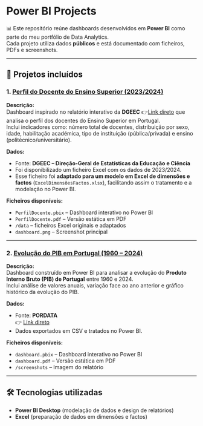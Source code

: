 # Power BI Projects

📊 Este repositório reúne dashboards desenvolvidos em **Power BI** como parte do meu portfólio de Data Analytics.  
Cada projeto utiliza dados **públicos** e está documentado com ficheiros, PDFs e screenshots.

---

## 🔹 Projetos incluídos

### 1. [Perfil do Docente do Ensino Superior (2023/2024)](perfil-docente-ensino-superior-pt)

**Descrição:**  
Dashboard inspirado no relatório interativo da **DGEEC** 👉[Link direto](https://app.powerbi.com/view?r=eyJrIjoiOTdhNzI3YjctYTM1ZC00NjUyLThkZGYtMjdjNDUzZTA3NjllIiwidCI6ImQ0MWIzMGNmLTgzMzEtNGJkNC05YTJkLTg3NGY1MmIwMDQxNSIsImMiOjh9) que analisa o perfil dos docentes do Ensino Superior em Portugal.  
Inclui indicadores como: número total de docentes, distribuição por sexo, idade, habilitação académica, tipo de instituição (pública/privada) e ensino (politécnico/universitário).  

**Dados:**  
- Fonte: **DGEEC – Direção-Geral de Estatísticas da Educação e Ciência**  
- Foi disponibilizado um ficheiro Excel com os dados de 2023/2024.  
- Esse ficheiro foi **adaptado para um modelo em Excel de dimensões e factos** (`ExcelDimensõesFactos.xlsx`), facilitando assim o tratamento e a modelação no Power BI.  

**Ficheiros disponíveis:**  
- `PerfilDocente.pbix` – Dashboard interativo no Power BI  
- `PerfilDocente.pdf` – Versão estática em PDF  
- `/data` – ficheiros Excel originais e adaptados  
- `dashboard.png` – Screenshot principal  

---

### 2. [Evolução do PIB em Portugal (1960 – 2024)](pib-portugal-1960-2024)

**Descrição:**  
Dashboard construído em Power BI para analisar a evolução do **Produto Interno Bruto (PIB) de Portugal** entre 1960 e 2024.  
Inclui análise de valores anuais, variação face ao ano anterior e gráfico histórico da evolução do PIB.  

**Dados:**  
- Fonte: **PORDATA**  
  👉 [Link direto](https://www.pordata.pt/pt/estatisticas/economia/crescimento-e-produtividade/produto-interno-bruto-pib)  
- Dados exportados em CSV e tratados no Power BI.  

**Ficheiros disponíveis:**  
- `dashboard.pbix` – Dashboard interativo no Power BI  
- `dashboard.pdf` – Versão estática em PDF  
- `/screenshots` – Imagem do relatório  

---

## 🛠️ Tecnologias utilizadas
- **Power BI Desktop** (modelação de dados e design de relatórios)  
- **Excel** (preparação de dados em dimensões e factos)  


